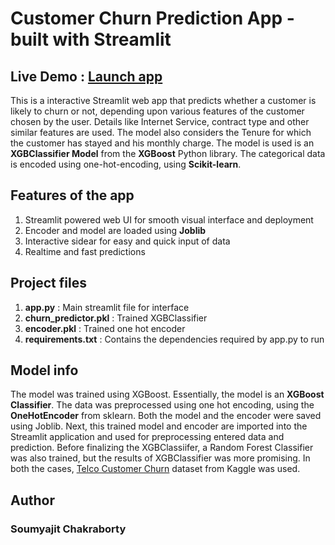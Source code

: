 # Customer Churn Prediction App - built with Streamlit
## Live Demo : [Launch app](https://churn-prediction-soumyajit-chakraborty.streamlit.app/)
This is a interactive Streamlit web app that predicts whether a customer is likely to churn or not, depending upon various features of the customer chosen by the user. Details like Internet Service, contract type and other similar features are used. The model also considers the Tenure for which the customer has stayed and his monthly charge.
The model is used is an **XGBClassifier Model** from the **XGBoost** Python library. The categorical data is encoded using one-hot-encoding, using **Scikit-learn**.

## Features of the app
1. Streamlit powered web UI for smooth visual interface and deployment
2. Encoder and model are loaded using **Joblib**
3. Interactive sidear for easy and quick input of data
4. Realtime and fast predictions

## Project files
1. **app.py** : Main streamlit file for interface
2. **churn_predictor.pkl** : Trained XGBClassifier
3. **encoder.pkl** : Trained one hot encoder
4. **requirements.txt** : Contains the dependencies required by app.py to run

## Model info
The model was trained using XGBoost. Essentially, the model is an **XGBoost Classifier**. The data was preprocessed using one hot encoding, using the **OneHotEncoder** from sklearn. Both the model and the encoder were saved using Joblib. Next, this trained model and encoder are imported into the Streamlit application and used for preprocessing entered data and prediction. Before finalizing the XGBClassiifer, a Random Forest Classifier was also trained, but the results of XGBClassifier was more promising.
In both the cases, [Telco Customer Churn](https://www.kaggle.com/datasets/blastchar/telco-customer-churn) dataset from Kaggle was used.

## Author
### Soumyajit Chakraborty

